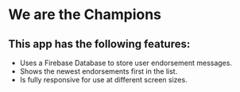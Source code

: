 # We are the Champions

## This app has the following features:

- Uses a Firebase Database to store user endorsement messages.
- Shows the newest endorsements first in the list.
- Is fully responsive for use at different screen sizes.
